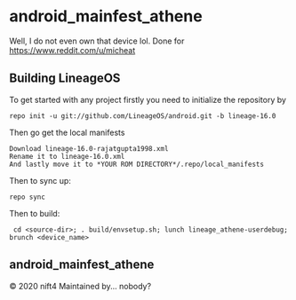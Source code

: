 # android_mainfest_athene
Well, I do not even own that device lol. Done for https://www.reddit.com/u/micheat
## Building LineageOS
To get started with any project firstly you need to initialize the repository by

    repo init -u git://github.com/LineageOS/android.git -b lineage-16.0

Then go get the local manifests

    Download lineage-16.0-rajatgupta1998.xml
    Rename it to lineage-16.0.xml
    And lastly move it to *YOUR ROM DIRECTORY*/.repo/local_manifests

Then to sync up:

    repo sync

Then to build:

     cd <source-dir>; . build/envsetup.sh; lunch lineage_athene-userdebug; brunch <device_name>

## android_mainfest_athene
© 2020 nift4
Maintained by... nobody?
